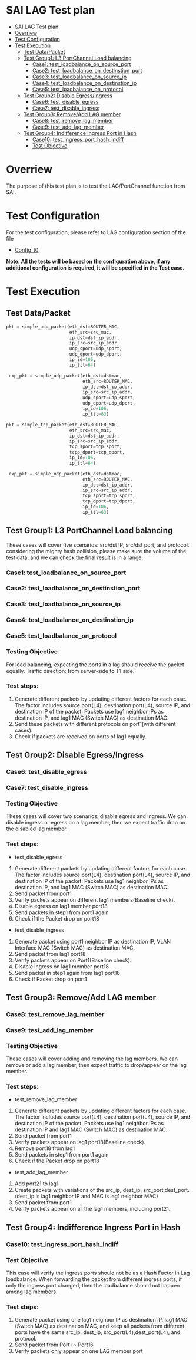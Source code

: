 # SAI LAG Test plan
- [SAI LAG Test plan](#sai-lag-test-plan)
- [Overriew](#overriew)
- [Test Configuration](#test-configuration)
- [Test Execution](#test-execution)
  - [Test Data/Packet](#test-datapacket)
  - [Test Group1: L3 PortChannel Load balancing](#test-group1-l3-portchannel-load-balancing)
    - [Case1: test_loadbalance_on_source_port](#case1-test_loadbalance_on_source_port)
    - [Case2: test_loadbalance_on_destinstion_port](#case2-test_loadbalance_on_destinstion_port)
    - [Case3: test_loadbalance_on_source_ip](#case3-test_loadbalance_on_source_ip)
    - [Case4: test_loadbalance_on_destinstion_ip](#case4-test_loadbalance_on_destinstion_ip)
    - [Case5: test_loadbalance_on_protocol](#case5-test_loadbalance_on_protocol)
  - [Test Group2: Disable Egress/Ingress](#test-group2-disable-egressingress)
    - [Case6: test_disable_egress](#case6-test_disable_egress)
    - [Case7: test_disable_ingress](#case7-test_disable_ingress)
  - [Test Group3: Remove/Add LAG member](#test-group3-removeadd-lag-member)
    - [Case8: test_remove_lag_member](#case8-test_remove_lag_member)
    - [Case9: test_add_lag_member](#case9-test_add_lag_member)
  - [Test Group4: Indifference Ingress Port in Hash](#test-group4-indifference-ingress-port-in-hash)
    - [Case10: test_ingress_port_hash_indiff](#case10-test_ingress_port_hash_indiff)
    - [Test Objective](#test-objective)
# Overriew
The purpose of this test plan is to test the LAG/PortChannel function from SAI.


# Test Configuration

For the test configuration, please refer to LAG configuration section of the file 
  - [Config_t0](./config_data/config_t0.md)
  
**Note. All the tests will be based on the configuration above, if any additional configuration is required, it will be specified in the Test case.**

# Test Execution
## Test Data/Packet
```Python
pkt = simple_udp_packet(eth_dst=ROUTER_MAC,
                        eth_src=src_mac,
                        ip_dst=dst_ip_addr,
                        ip_src=src_ip_addr,
                        udp_sport=udp_sport,
                        udp_dport=udp_dport,
                        ip_id=106,
                        ip_ttl=64)

 exp_pkt = simple_udp_packet(eth_dst=dstmac,
                             eth_src=ROUTER_MAC,
                             ip_dst=dst_ip_addr,
                             ip_src=src_ip_addr,
                             udp_sport=udp_sport,
                             udp_dport=udp_dport,
                             ip_id=106,
                             ip_ttl=63)
```

```Python
pkt = simple_tcp_packet(eth_dst=ROUTER_MAC,
                        eth_src=src_mac,
                        ip_dst=dst_ip_addr,
                        ip_src=src_ip_addr,
                        tcp_sport=tcp_sport,
                        tcpp_dport=tcp_dport,
                        ip_id=106,
                        ip_ttl=64)

 exp_pkt = simple_udp_packet(eth_dst=dstmac,
                             eth_src=ROUTER_MAC,
                             ip_dst=dst_ip_addr,
                             ip_src=src_ip_addr,
                             tcp_sport=tcp_sport,
                             tcp_dport=tcp_dport,
                             ip_id=106,
                             ip_ttl=63)
```
## Test Group1: L3 PortChannel Load balancing
These cases will cover five scenarios: src/dst IP, src/dst port, and protocol. considering the mighty hash collision, please make sure the volume of the test data, and we can check the final result is in a range.


### Case1: test_loadbalance_on_source_port
### Case2: test_loadbalance_on_destinstion_port
### Case3: test_loadbalance_on_source_ip
### Case4: test_loadbalance_on_destinstion_ip
### Case5: test_loadbalance_on_protocol


### Testing Objective <!-- omit in toc --> 
For load balancing, expecting the ports in a lag should receive the packet equally. Traffic direction: from server-side to T1 side. 

### Test steps: <!-- omit in toc --> 
1. Generate different packets by updating different factors for each case. The factor includes source port(L4), destination port(L4), source IP, and destination IP of the packet. Packets use lag1 neighbor IPs as destination IP, and lag1 MAC (Switch MAC) as destination MAC.
2. Send these packets with different protocols on port1(with different cases). 
3. Check if packets are received on ports of lag1 equally.

## Test Group2: Disable Egress/Ingress


### Case6: test_disable_egress
### Case7: test_disable_ingress

### Testing Objective <!-- omit in toc --> 
These cases will cover two scenarios: disable egress and ingress.  We can disable ingress or egress on a lag member, then we expect traffic drop on the disabled lag member.

### Test steps: <!-- omit in toc -->
- test_disable_egress

1. Generate different packets by updating different factors for each case. The factor includes source port(L4), destination port(L4), source IP, and destination IP of the packet. Packets use lag1 neighbor IPs as destination IP, and lag1 MAC (Switch MAC) as destination MAC.
2. Send packet from port1 
3. Verify packets appear on different lag1 members(Baseline check).
4. Disable egress on lag1 member port18
5. Send packets in step1 from port1 again
6. Check if the Packet drop on port18

- test_disable_ingress

1. Generate packet using port1 neighbor IP as destination IP,  VLAN Interface MAC (Switch MAC) as destination MAC.
2. Send packet from lag1 port18 
3. Verify packets appear on Port1(Baseline check).
4. Disable ingress on lag1 member port18
5. Send packet in step1 again from lag1 port18
6. Check if Packet drop on port1

## Test Group3: Remove/Add LAG member
### Case8: test_remove_lag_member
### Case9: test_add_lag_member
### Testing Objective <!-- omit in toc --> 
These cases will cover adding and removing the lag members.  We can remove or add a lag member, then expect traffic to drop/appear on the lag member.

### Test steps: <!-- omit in toc -->
- test_remove_lag_member

1. Generate different packets by updating different factors for each case. The factor includes source port(L4), destination port(L4), source IP, and destination IP of the packet. Packets use lag1 neighbor IPs as destination IP and lag1 MAC (Switch MAC) as destination MAC.
2. Send packet from port1
3. Verify packets appear on  lag1 port18(Baseline check).
4. Remove port18 from lag1
5. Send packets in step1 from port1 again
6. Check if the Packet drop on port18
   
- test_add_lag_member
  
1. Add port21 to lag1
2. Create packets with variations of the src_ip, dest_ip, src_port,dest_port.(dest_ip is lag1 neighbor IP and MAC is lag1 neighbor MAC)
3. Send packet from port1 
4. Verify packets appear on all the lag1 members, including port21.


## Test Group4: Indifference Ingress Port in Hash
### Case10: test_ingress_port_hash_indiff

### Test Objective
This case will verify the ingress ports should not be as a Hash Factor in Lag loadbalance. 
When forwarding the packet from different ingress ports, if only the ingress port changed, then the loadbalance should not happen among lag members.

### Test steps: <!-- omit in toc -->
1. Generate packet using one lag1 neighbor IP as destination IP, lag1 MAC (Switch MAC) as destination MAC, and keep all packets from different ports have the same src_ip, dest_ip, src_port(L4),dest_port(L4), and protocol.
2. Send packet from Port1 ~ Port16 
3. Verify packets only appear on one LAG member port
